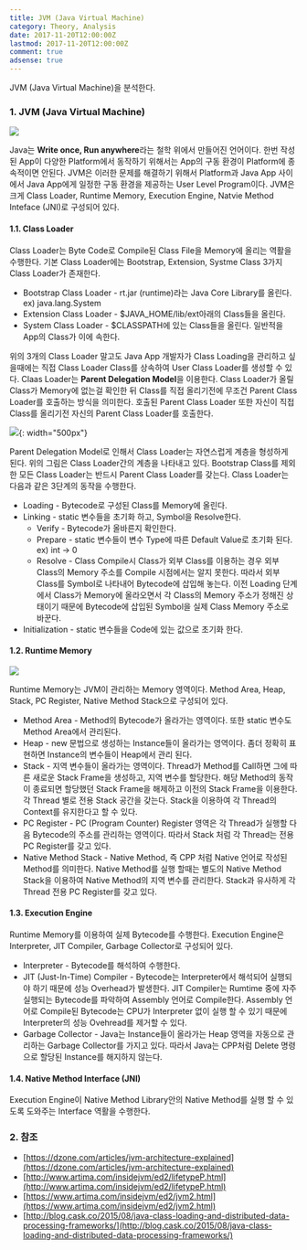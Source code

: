 ```yaml
---
title: JVM (Java Virtual Machine)
category: Theory, Analysis
date: 2017-11-20T12:00:00Z
lastmod: 2017-11-20T12:00:00Z
comment: true
adsense: true
---
```


JVM (Java Virtual Machine)을 분석한다.

### 1. JVM (Java Virtual Machine)

![]({{site.baseurl}}/images/theory_analysis/JVM/JVM_Architecture.PNG)

Java는 **Write once, Run anywhere**라는 철학 위에서 만들어진 언어이다. 한번 작성된 App이 다양한 Platform에서 동작하기 위해서는 App의 구동 환경이 Platform에 종속적이면 안된다. JVM은 이러한 문제를 해결하기 위해서 Platform과 Java App 사이에서 Java App에게 일정한 구동 환경을 제공하는 User Level Program이다. JVM은 크게 Class Loader, Runtime Memory, Execution Engine, Natvie Method Inteface (JNI)로 구성되어 있다.

#### 1.1. Class Loader

Class Loader는 Byte Code로 Compile된 Class File을 Memory에 올리는 역활을 수행한다. 기본 Class Loader에는 Bootstrap, Extension, Systme Class 3가지 Class Loader가 존재한다.

* Bootstrap Class Loader - rt.jar (runtime)라는 Java Core Library를 올린다. ex) java.lang.System
* Extension Class Loader - $JAVA_HOME/lib/ext아래의 Class들을 올린다.
* System Class Loader - $CLASSPATH에 있는 Class들을 올린다. 일반적을 App의 Class가 이에 속한다.

위의 3개의 Class Loader 말고도 Java App 개발자가 Class Loading을 관리하고 싶을때에는 직접 Class Loader Class를 상속하여 User Class Loader를 생성할 수 있다. Claas Loader는 **Parent Delegation Model**을 이용한다. Class Loader가 올릴 Class가 Memory에 없는걸 확인한 뒤 Class를 직접 올리기전에 무조건 Parent Class Loader를 호출하는 방식을 의미한다. 호출된 Parent Class Loader 또한 자신이 직접 Class를 올리기전 자신의 Parent Class Loader를 호출한다.

![]({{site.baseurl}}/images/theory_analysis/JVM/Class_Loader_Hierarchy.PNG){: width="500px"}

Parent Delegation Model로 인해서 Class Loader는 자연스럽게 계층을 형성하게 된다. 위의 그림은 Class Loader간의 계층을 나타내고 있다. Bootstrap Class를 제외한 모든 Class Loader는 반드시 Parent Class Loader를 갖는다. Class Loader는 다음과 같은 3단계의 동작을 수행한다.

* Loading - Bytecode로 구성된 Class를 Memory에 올린다.
* Linking - static 변수들을 초기화 하고, Symbol을 Resolve한다.
  * Verify - Bytecode가 올바른지 확인한다.
  * Prepare - static 변수들이 변수 Type에 따른 Default Value로 초기화 된다. ex) int -> 0
  * Resolve - Class Compile시 Class가 외부 Class를 이용하는 경우 외부 Class의 Memory 주소를 Compile 시점에서는 알지 못한다. 따라서 외부 Class를 Symbol로 나타내어 Bytecode에 삽입해 놓는다. 이전 Loading 단계에서 Class가 Memory에 올라오면서 각 Class의 Memory 주소가 정해진 상태이기 때문에 Bytecode에 삽입된 Symbol을 실제 Class Memory 주소로 바꾼다.
* Initialization - static 변수들을 Code에 있는 값으로 초기화 한다.

#### 1.2. Runtime Memory

![]({{site.baseurl}}/images/theory_analysis/JVM/Runtime_Memory.PNG)

Runtime Memory는 JVM이 관리하는 Memory 영역이다. Method Area, Heap, Stack, PC Register, Native Method Stack으로 구성되어 있다.

* Method Area - Method의 Bytecode가 올라가는 영역이다. 또한 static 변수도 Method Area에서 관리된다.
* Heap - new 문법으로 생성하는 Instance들이 올라가는 영역이다. 좀더 정확히 표현하면 Instance의 변수들이 Heap에서 관리 된다.
* Stack - 지역 변수들이 올라가는 영역이다. Thread가 Method를 Call하면 그에 따른 새로운 Stack Frame을 생성하고, 지역 변수를 할당한다. 해당 Method의 동작이 종료되면 할당했던 Stack Frame을 해제하고 이전의 Stack Frame을 이용한다. 각 Thread 별로 전용 Stack 공간을 갖는다. Stack을 이용하여 각 Thread의 Context를 유지한다고 할 수 있다.
* PC Register - PC (Program Counter) Register 영역은 각 Thread가 실행할 다음 Bytecode의 주소를 관리하는 영역이다. 따라서 Stack 처럼 각 Thread는 전용 PC Register를 갖고 있다.
* Native Method Stack - Native Method, 즉 CPP 처럼 Native 언어로 작성된 Method를 의미한다. Native Method를 실행 할때는 별도의 Native Method Stack을 이용하여 Native Method의 지역 변수를 관리한다. Stack과 유사하게 각 Thread 전용 PC Register를 갖고 있다.

#### 1.3. Execution Engine

Runtime Memory를 이용하여 실제 Bytecode를 수행한다. Execution Engine은 Interpreter, JIT Compiler, Garbage Collector로 구성되어 있다.

* Interpreter - Bytecode를 해석하여 수행한다.
* JIT (Just-In-Time) Compiler - Bytecode는 Interpreter에서 해석되어 실행되야 하기 때문에 성능 Overhead가 발생한다. JIT Compiler는 Rumtime 중에 자주 실행되는 Bytecode를 파악하여 Assembly 언어로 Compile한다. Assembly 언어로 Compile된 Bytecode는 CPU가 Interpreter 없이 실행 할 수 있기 때문에 Interpreter의 성능 Ovehread를 제거할 수 있다.
* Garbage Collector - Java는 Instance들이 올라가는 Heap 영역을 자동으로 관리하는 Garbage Collector를 가지고 있다. 따라서 Java는 CPP처럼 Delete 명령으로 할당된 Instance를 해지하지 않는다.

#### 1.4. Native Method Interface (JNI)

Execution Engine이 Native Method Library안의 Native Method를 실행 할 수 있도록 도와주는 Interface 역활을 수행한다.

### 2. 참조
* [https://dzone.com/articles/jvm-architecture-explained](https://dzone.com/articles/jvm-architecture-explained)
* [http://www.artima.com/insidejvm/ed2/lifetypeP.html](http://www.artima.com/insidejvm/ed2/lifetypeP.html)
* [https://www.artima.com/insidejvm/ed2/jvm2.html](https://www.artima.com/insidejvm/ed2/jvm2.html)
* [http://blog.cask.co/2015/08/java-class-loading-and-distributed-data-processing-frameworks/](http://blog.cask.co/2015/08/java-class-loading-and-distributed-data-processing-frameworks/)
